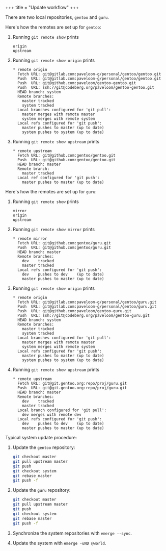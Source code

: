 +++
title = "Update workflow"
+++

There are two local repositories, `gentoo` and `guru`.

Here's how the remotes are set up for `gentoo`:

1. Running `git remote show` prints

   ```
   origin
   upstream
   ```

2. Running `git remote show origin` prints

   ```
   * remote origin
     Fetch URL: git@gitlab.com:paveloom-g/personal/gentoo/gentoo.git
     Push  URL: git@gitlab.com:paveloom-g/personal/gentoo/gentoo.git
     Push  URL: git@github.com:paveloom/gentoo-gentoo.git
     Push  URL: ssh://git@codeberg.org/paveloom/gentoo-gentoo.git
     HEAD branch: system
     Remote branches:
       master tracked
       system tracked
     Local branches configured for 'git pull':
       master merges with remote master
       system merges with remote system
     Local refs configured for 'git push':
       master pushes to master (up to date)
       system pushes to system (up to date)
   ```

3. Running `git remote show upstream` prints

   ```
   * remote upstream
     Fetch URL: git@github.com:gentoo/gentoo.git
     Push  URL: git@github.com:gentoo/gentoo.git
     HEAD branch: master
     Remote branch:
       master tracked
     Local ref configured for 'git push':
       master pushes to master (up to date)
   ```

Here's how the remotes are set up for `guru`:

1. Running `git remote show` prints

   ```
   mirror
   origin
   upstream
   ```

2. Running `git remote show mirror` prints

   ```
   * remote mirror
     Fetch URL: git@github.com:gentoo/guru.git
     Push  URL: git@github.com:gentoo/guru.git
     HEAD branch: master
     Remote branches:
       dev    tracked
       master tracked
     Local refs configured for 'git push':
       dev    pushes to dev    (up to date)
       master pushes to master (up to date)
   ```

3. Running `git remote show origin` prints

   ```
   * remote origin
     Fetch URL: git@gitlab.com:paveloom-g/personal/gentoo/guru.git
     Push  URL: git@gitlab.com:paveloom-g/personal/gentoo/guru.git
     Push  URL: git@github.com:paveloom/gentoo-guru.git
     Push  URL: ssh://git@codeberg.org/paveloom/gentoo-guru.git
     HEAD branch: system
     Remote branches:
       master tracked
       system tracked
     Local branches configured for 'git pull':
       master merges with remote master
       system merges with remote system
     Local refs configured for 'git push':
       master pushes to master (up to date)
       system pushes to system (up to date)
   ```

4. Running `git remote show upstream` prints

   ```
   * remote upstream
     Fetch URL: git@git.gentoo.org:repo/proj/guru.git
     Push  URL: git@git.gentoo.org:repo/proj/guru.git
     HEAD branch: master
     Remote branches:
       dev    tracked
       master tracked
     Local branch configured for 'git pull':
       dev merges with remote dev
     Local refs configured for 'git push':
       dev    pushes to dev    (up to date)
       master pushes to master (up to date)
   ```

Typical system update procedure:

1. Update the `gentoo` repository:

   ```bash
   git checkout master
   git pull upstream master
   git push
   git checkout system
   git rebase master
   git push -f
   ```

2. Update the `guru` repository:

   ```bash
   git checkout master
   git pull upstream master
   git push
   git checkout system
   git rebase master
   git push -f
   ```

3. Synchronize the system repositories with `emerge --sync`.

4. Update the system with `emerge -uND @world`.
